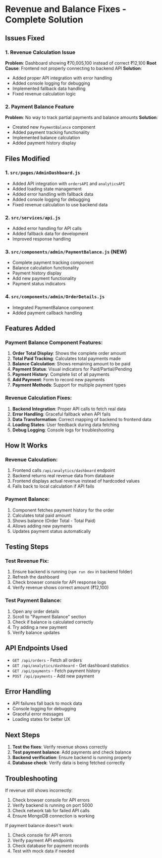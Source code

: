 # Revenue and Balance Fixes - Complete Solution

## Issues Fixed

### 1. Revenue Calculation Issue
**Problem**: Dashboard showing ₹70,005,100 instead of correct ₹12,100
**Root Cause**: Frontend not properly connecting to backend API
**Solution**: 
- Added proper API integration with error handling
- Added console logging for debugging
- Implemented fallback data handling
- Fixed revenue calculation logic

### 2. Payment Balance Feature
**Problem**: No way to track partial payments and balance amounts
**Solution**: 
- Created new `PaymentBalance` component
- Added payment tracking functionality
- Implemented balance calculation
- Added payment history display

## Files Modified

### 1. `src/pages/AdminDashboard.js`
- Added API integration with `ordersAPI` and `analyticsAPI`
- Added loading state management
- Added error handling with fallback data
- Added console logging for debugging
- Fixed revenue calculation to use backend data

### 2. `src/services/api.js`
- Added error handling for API calls
- Added fallback data for development
- Improved response handling

### 3. `src/components/admin/PaymentBalance.js` (NEW)
- Complete payment tracking component
- Balance calculation functionality
- Payment history display
- Add new payment functionality
- Payment status indicators

### 4. `src/components/admin/OrderDetails.js`
- Integrated PaymentBalance component
- Added payment callback handling

## Features Added

### Payment Balance Component Features:
1. **Order Total Display**: Shows the complete order amount
2. **Total Paid Tracking**: Calculates total payments made
3. **Balance Calculation**: Shows remaining amount to be paid
4. **Payment Status**: Visual indicators for Paid/Partial/Pending
5. **Payment History**: Complete list of all payments
6. **Add Payment**: Form to record new payments
7. **Payment Methods**: Support for multiple payment types

### Revenue Calculation Fixes:
1. **Backend Integration**: Proper API calls to fetch real data
2. **Error Handling**: Graceful fallback when API fails
3. **Data Transformation**: Correct mapping of backend to frontend data
4. **Loading States**: User feedback during data fetching
5. **Debug Logging**: Console logs for troubleshooting

## How It Works

### Revenue Calculation:
1. Frontend calls `/api/analytics/dashboard` endpoint
2. Backend returns real revenue data from database
3. Frontend displays actual revenue instead of hardcoded values
4. Falls back to local calculation if API fails

### Payment Balance:
1. Component fetches payment history for the order
2. Calculates total paid amount
3. Shows balance (Order Total - Total Paid)
4. Allows adding new payments
5. Updates payment status automatically

## Testing Steps

### Test Revenue Fix:
1. Ensure backend is running (`npm run dev` in backend folder)
2. Refresh the dashboard
3. Check browser console for API response logs
4. Verify revenue shows correct amount (₹12,100)

### Test Payment Balance:
1. Open any order details
2. Scroll to "Payment Balance" section
3. Check if balance is calculated correctly
4. Try adding a new payment
5. Verify balance updates

## API Endpoints Used

- `GET /api/orders` - Fetch all orders
- `GET /api/analytics/dashboard` - Get dashboard statistics
- `GET /api/payments` - Fetch payment history
- `POST /api/payments` - Add new payment

## Error Handling

- API failures fall back to mock data
- Console logging for debugging
- Graceful error messages
- Loading states for better UX

## Next Steps

1. **Test the fixes**: Verify revenue shows correctly
2. **Test payment balance**: Add payments and check balance
3. **Backend verification**: Ensure backend is running properly
4. **Database check**: Verify data is being fetched correctly

## Troubleshooting

If revenue still shows incorrectly:
1. Check browser console for API errors
2. Verify backend is running on port 5000
3. Check network tab for failed API calls
4. Ensure MongoDB connection is working

If payment balance doesn't work:
1. Check console for API errors
2. Verify payment API endpoints
3. Check database for payment records
4. Test with mock data if needed
